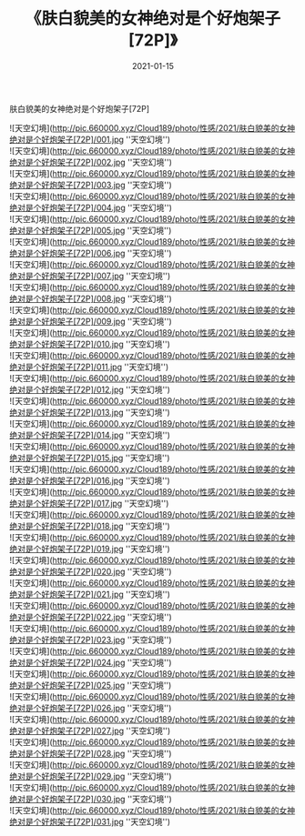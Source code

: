 ﻿---
layout: post
title:  《肤白貌美的女神绝对是个好炮架子[72P]》
date:   2021-01-15
img: http://pic.660000.xyz/Cloud189/photo/性感/2021/肤白貌美的女神绝对是个好炮架子[72P]/000.jpg
categories: [美女, 性感, 泳衣]
---

肤白貌美的女神绝对是个好炮架子[72P]



![天空幻境](http://pic.660000.xyz/Cloud189/photo/性感/2021/肤白貌美的女神绝对是个好炮架子[72P]/001.jpg ''天空幻境'') <br>
![天空幻境](http://pic.660000.xyz/Cloud189/photo/性感/2021/肤白貌美的女神绝对是个好炮架子[72P]/002.jpg ''天空幻境'') <br>
![天空幻境](http://pic.660000.xyz/Cloud189/photo/性感/2021/肤白貌美的女神绝对是个好炮架子[72P]/003.jpg ''天空幻境'') <br>
![天空幻境](http://pic.660000.xyz/Cloud189/photo/性感/2021/肤白貌美的女神绝对是个好炮架子[72P]/004.jpg ''天空幻境'') <br>
![天空幻境](http://pic.660000.xyz/Cloud189/photo/性感/2021/肤白貌美的女神绝对是个好炮架子[72P]/005.jpg ''天空幻境'') <br>
![天空幻境](http://pic.660000.xyz/Cloud189/photo/性感/2021/肤白貌美的女神绝对是个好炮架子[72P]/006.jpg ''天空幻境'') <br>
![天空幻境](http://pic.660000.xyz/Cloud189/photo/性感/2021/肤白貌美的女神绝对是个好炮架子[72P]/007.jpg ''天空幻境'') <br>
![天空幻境](http://pic.660000.xyz/Cloud189/photo/性感/2021/肤白貌美的女神绝对是个好炮架子[72P]/008.jpg ''天空幻境'') <br>
![天空幻境](http://pic.660000.xyz/Cloud189/photo/性感/2021/肤白貌美的女神绝对是个好炮架子[72P]/009.jpg ''天空幻境'') <br>
![天空幻境](http://pic.660000.xyz/Cloud189/photo/性感/2021/肤白貌美的女神绝对是个好炮架子[72P]/010.jpg ''天空幻境'') <br>
![天空幻境](http://pic.660000.xyz/Cloud189/photo/性感/2021/肤白貌美的女神绝对是个好炮架子[72P]/011.jpg ''天空幻境'') <br>
![天空幻境](http://pic.660000.xyz/Cloud189/photo/性感/2021/肤白貌美的女神绝对是个好炮架子[72P]/012.jpg ''天空幻境'') <br>
![天空幻境](http://pic.660000.xyz/Cloud189/photo/性感/2021/肤白貌美的女神绝对是个好炮架子[72P]/013.jpg ''天空幻境'') <br>
![天空幻境](http://pic.660000.xyz/Cloud189/photo/性感/2021/肤白貌美的女神绝对是个好炮架子[72P]/014.jpg ''天空幻境'') <br>
![天空幻境](http://pic.660000.xyz/Cloud189/photo/性感/2021/肤白貌美的女神绝对是个好炮架子[72P]/015.jpg ''天空幻境'') <br>
![天空幻境](http://pic.660000.xyz/Cloud189/photo/性感/2021/肤白貌美的女神绝对是个好炮架子[72P]/016.jpg ''天空幻境'') <br>
![天空幻境](http://pic.660000.xyz/Cloud189/photo/性感/2021/肤白貌美的女神绝对是个好炮架子[72P]/017.jpg ''天空幻境'') <br>
![天空幻境](http://pic.660000.xyz/Cloud189/photo/性感/2021/肤白貌美的女神绝对是个好炮架子[72P]/018.jpg ''天空幻境'') <br>
![天空幻境](http://pic.660000.xyz/Cloud189/photo/性感/2021/肤白貌美的女神绝对是个好炮架子[72P]/019.jpg ''天空幻境'') <br>
![天空幻境](http://pic.660000.xyz/Cloud189/photo/性感/2021/肤白貌美的女神绝对是个好炮架子[72P]/020.jpg ''天空幻境'') <br>
![天空幻境](http://pic.660000.xyz/Cloud189/photo/性感/2021/肤白貌美的女神绝对是个好炮架子[72P]/021.jpg ''天空幻境'') <br>
![天空幻境](http://pic.660000.xyz/Cloud189/photo/性感/2021/肤白貌美的女神绝对是个好炮架子[72P]/022.jpg ''天空幻境'') <br>
![天空幻境](http://pic.660000.xyz/Cloud189/photo/性感/2021/肤白貌美的女神绝对是个好炮架子[72P]/023.jpg ''天空幻境'') <br>
![天空幻境](http://pic.660000.xyz/Cloud189/photo/性感/2021/肤白貌美的女神绝对是个好炮架子[72P]/024.jpg ''天空幻境'') <br>
![天空幻境](http://pic.660000.xyz/Cloud189/photo/性感/2021/肤白貌美的女神绝对是个好炮架子[72P]/025.jpg ''天空幻境'') <br>
![天空幻境](http://pic.660000.xyz/Cloud189/photo/性感/2021/肤白貌美的女神绝对是个好炮架子[72P]/026.jpg ''天空幻境'') <br>
![天空幻境](http://pic.660000.xyz/Cloud189/photo/性感/2021/肤白貌美的女神绝对是个好炮架子[72P]/027.jpg ''天空幻境'') <br>
![天空幻境](http://pic.660000.xyz/Cloud189/photo/性感/2021/肤白貌美的女神绝对是个好炮架子[72P]/028.jpg ''天空幻境'') <br>
![天空幻境](http://pic.660000.xyz/Cloud189/photo/性感/2021/肤白貌美的女神绝对是个好炮架子[72P]/029.jpg ''天空幻境'') <br>
![天空幻境](http://pic.660000.xyz/Cloud189/photo/性感/2021/肤白貌美的女神绝对是个好炮架子[72P]/030.jpg ''天空幻境'') <br>
![天空幻境](http://pic.660000.xyz/Cloud189/photo/性感/2021/肤白貌美的女神绝对是个好炮架子[72P]/031.jpg ''天空幻境'') <br>
